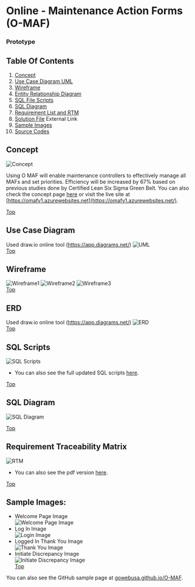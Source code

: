 # Online - Maintenance Action Forms (O-MAF)
### Prototype
## Table Of Contents
1. [Concept](#concept)
2. [Use Case Diagram UML](#use-case-diagram)
3. [Wireframe](#wireframe)
4. [Entity Relationship Diagram](#erd)
5. [SQL File Scripts](#sql-scripts)
6. [SQL Diagram](#sql-diagram)
7. [Requirement List and RTM](#requirement-traceability-matrix)
8. [Solution File](https://github.com/gowebUSA/O-MAF/tree/master/OMAF) External Link
9. [Sample Images](#sample-images)
10. [Source Codes](https://github.com/gowebUSA/O-MAF)

## Concept
![Concept](https://github.com/gowebUSA/MSSA-Project/blob/master/TSQL/Project-Step-7/prototype/images/Concept.png)

Using O MAF will enable maintenance controllers to effectively manage all MAFs and set priorities. Efficiency will be increased by 67% based on previous studies done by Certified Lean Six Sigma Green Belt. You can also check the concept page [here](https://github.com/gowebUSA/MSSA-Project/tree/master/TSQL/Project-Step-7) or visit the live site at [https://omafv1.azurewebsites.net](https://omafv1.azurewebsites.net/).

[Top](#online---maintenance-action-forms-o-maf)
## Use Case Diagram
Used draw.io online tool (https://app.diagrams.net/)
![UML](https://github.com/gowebUSA/MSSA-Project/blob/master/TSQL/Project-Step-7/Case%20UML.png)
<br />
[Top](#online---maintenance-action-forms-o-maf)
## Wireframe
![Wireframe1](https://github.com/gowebUSA/MSSA-Project/blob/master/TSQL/Project-Step-7/prototype/images/Wireframe1.png)
![Wireframe2](https://github.com/gowebUSA/MSSA-Project/blob/master/TSQL/Project-Step-7/prototype/images/Wireframe2.png)
![Wireframe3](https://github.com/gowebUSA/MSSA-Project/blob/master/TSQL/Project-Step-7/prototype/images/Wireframe3.png)
<br />
[Top](#online---maintenance-action-forms-o-maf)
## ERD
Used draw.io online tool (https://app.diagrams.net/)
![ERD](https://github.com/gowebUSA/MSSA-Project/blob/master/TSQL/Project-Step-7/prototype/images/O-MAF%20ERD.png)
<br />
[Top](#online---maintenance-action-forms-o-maf)
## SQL Scripts
![SQL Scripts](https://github.com/gowebUSA/MSSA-Project/blob/master/TSQL/Project-Step-7/prototype/images/SQL1-7.png)
- You can also see the full updated SQL scripts [here](https://github.com/gowebUSA/MSSA-Project/blob/master/T-SQL/o_maf.sql).

[Top](#online---maintenance-action-forms-o-maf)
## SQL Diagram
![SQL Diagram](https://github.com/gowebUSA/MSSA-Project/blob/master/TSQL/Project-Step-7/prototype/images/OMaf-Sql-Diagram-200402.png)

[Top](#online---maintenance-action-forms-o-maf)
## Requirement Traceability Matrix
![RTM](https://github.com/gowebUSA/MSSA-Project/blob/master/TSQL/Project-Step-7/prototype/images/rtm123.png)
- You can also see the pdf version [here](https://github.com/gowebUSA/MSSA-Project/blob/master/TSQL/Project-Step-7/Requirement%20List%20and%20RTM.pdf).

[Top](#online---maintenance-action-forms-o-maf)
## Sample Images:
- Welcome Page Image <br />
![Welcome Page Image](https://github.com/gowebUSA/MSSA-Project/blob/master/TSQL/Project-Step-7/prototype/WelcomePage2.png)
- Log In Image <br />
![Login Image](https://GitHub.com/gowebUSA/MSSA-Project/raw/master/TSQL/Project-Step-7/prototype/Login-Image3.png)
- Logged In Thank You Image <br />
![Thank You Image](https://github.com/gowebUSA/MSSA-Project/blob/master/TSQL/Project-Step-7/prototype/ThankYouPage.png)
- Initiate Discrepancy Image <br />
![Initiate Discrepancy Image](https://github.com/gowebUSA/MSSA-Project/blob/master/TSQL/Project-Step-7/prototype/InitiateDisc2.png)<br />
[Top](#online---maintenance-action-forms-o-maf)

You can also see the GitHub sample page at [gowebusa.github.io/O-MAF](https://gowebusa.github.io/O-MAF/).


